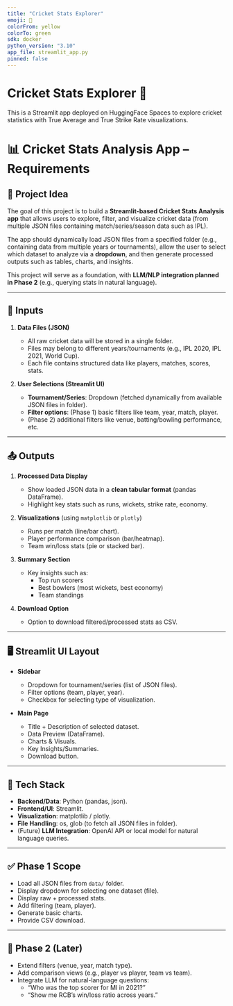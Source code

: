 ```yaml
---
title: "Cricket Stats Explorer"
emoji: 🏏
colorFrom: yellow
colorTo: green
sdk: docker
python_version: "3.10"
app_file: streamlit_app.py
pinned: false
---
```


# Cricket Stats Explorer 🏏

This is a Streamlit app deployed on HuggingFace Spaces to explore cricket statistics with
True Average and True Strike Rate visualizations.

# 📊 Cricket Stats Analysis App – Requirements

## 🎯 Project Idea

The goal of this project is to build a **Streamlit-based Cricket Stats Analysis app** that allows users to explore, filter, and visualize cricket data (from multiple JSON files containing match/series/season data such as IPL).

The app should dynamically load JSON files from a specified folder (e.g., containing data from multiple years or tournaments), allow the user to select which dataset to analyze via a **dropdown**, and then generate processed outputs such as tables, charts, and insights.

This project will serve as a foundation, with **LLM/NLP integration planned in Phase 2** (e.g., querying stats in natural language).

---

## 📂 Inputs

1. **Data Files (JSON)**
   * All raw cricket data will be stored in a single folder.
   * Files may belong to different years/tournaments (e.g., IPL 2020, IPL 2021, World Cup).
   * Each file contains structured data like players, matches, scores, stats.

2. **User Selections (Streamlit UI)**
   * **Tournament/Series**: Dropdown (fetched dynamically from available JSON files in folder).
   * **Filter options**: (Phase 1) basic filters like team, year, match, player.
   * (Phase 2) additional filters like venue, batting/bowling performance, etc.

---

## 📤 Outputs

1. **Processed Data Display**
   * Show loaded JSON data in a **clean tabular format** (pandas DataFrame).
   * Highlight key stats such as runs, wickets, strike rate, economy.

2. **Visualizations** (using `matplotlib` or `plotly`)
   * Runs per match (line/bar chart).
   * Player performance comparison (bar/heatmap).
   * Team win/loss stats (pie or stacked bar).

3. **Summary Section**
   * Key insights such as:
     * Top run scorers
     * Best bowlers (most wickets, best economy)
     * Team standings

4. **Download Option**
   * Option to download filtered/processed stats as CSV.

---

## 🖥️ Streamlit UI Layout

* **Sidebar**
  * Dropdown for tournament/series (list of JSON files).
  * Filter options (team, player, year).
  * Checkbox for selecting type of visualization.

* **Main Page**
  * Title + Description of selected dataset.
  * Data Preview (DataFrame).
  * Charts & Visuals.
  * Key Insights/Summaries.
  * Download button.

---

## 🚀 Tech Stack

* **Backend/Data**: Python (pandas, json).
* **Frontend/UI**: Streamlit.
* **Visualization**: matplotlib / plotly.
* **File Handling**: os, glob (to fetch all JSON files in folder).
* (Future) **LLM Integration**: OpenAI API or local model for natural language queries.

---

## ✅ Phase 1 Scope

* Load all JSON files from `data/` folder.
* Display dropdown for selecting one dataset (file).
* Display raw + processed stats.
* Add filtering (team, player).
* Generate basic charts.
* Provide CSV download.

---

## 🔮 Phase 2 (Later)

* Extend filters (venue, year, match type).
* Add comparison views (e.g., player vs player, team vs team).
* Integrate LLM for natural-language questions:
  * “Who was the top scorer for MI in 2021?”
  * “Show me RCB’s win/loss ratio across years.”
